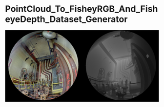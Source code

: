 # PointCloud_To_FisheyRGB_And_FisheyeDepth_Dataset_Generator

![image](https://github.com/Siidej/PointCloud_To_FisheyRGB_And_FisheyeDepth_Dataset_Generator/blob/master/example.png) 

